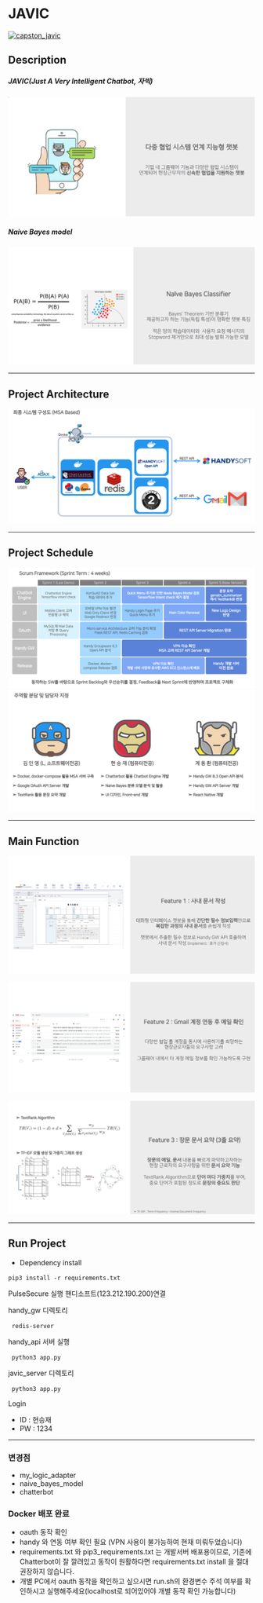 # JAVIC

[![capston_javic](https://res.cloudinary.com/marcomontalbano/image/upload/v1637514897/video_to_markdown/images/youtube--m3kJfnsywrk-c05b58ac6eb4c4700831b2b3070cd403.jpg)](https://www.youtube.com/watch?v=m3kJfnsywrk "javic youtube")

## Description

##### JAVIC(Just A Very Intelligent Chatbot, 자빅)

<img src="/javic_server/javic_capture/summary.PNG" width="px" height="px"></img>

##### Naive Bayes model

<img src="/javic_server/javic_capture/NB.PNG" width="px" height="px"></img>

---

## Project Architecture

<img src="/javic_server/javic_capture/architecture.PNG" width="px" height="px"></img>

---

## Project Schedule

<img src="/javic_server/javic_capture/scrum.PNG" width="px" height="px"></img>
<img src="/javic_server/javic_capture/part.PNG" width="px" height="px"></img>

---

## Main Function

<img src="/javic_server/javic_capture/docwrite.PNG" width="px" height="px"></img>

<img src="/javic_server/javic_capture/mailcheck.PNG" width="px" height="px"></img>

<img src="/javic_server/javic_capture/textsummary.PNG" width="px" height="px"></img>

---

## Run Project

- Dependency install

```{shell}
pip3 install -r requirements.txt
```

PulseSecure 실행
핸디소프트(123.212.190.200)연결

handy_gw 디렉토리

```{shell}
 redis-server
```

handy_api 서버 실행

```{shell}
 python3 app.py
```

javic_server 디렉토리

```{shell}
 python3 app.py
```

Login

- ID : 현승재
- PW : 1234

---

### 변경점

- my_logic_adapter
- naive_bayes_model
- chatterbot

### Docker 배포 완료

- oauth 동작 확인
- handy 와 연동 여부 확인 필요 (VPN 사용이 불가능하여 현재 미뤄두었습니다)
- requirements.txt 와 pip3_requirements.txt 는 개발서버 배포용이므로, 기존에 Chatterbot이 잘 깔려있고 동작이 원활하다면 requirements.txt install 을 절대 권장하지 않습니다.
- 개별 PC에서 oauth 동작을 확인하고 싶으시면 run.sh의 환경변수 주석 여부를 확인하시고 실행해주세요(localhost로 되어있어야 개별 동작 확인 가능합니다)
